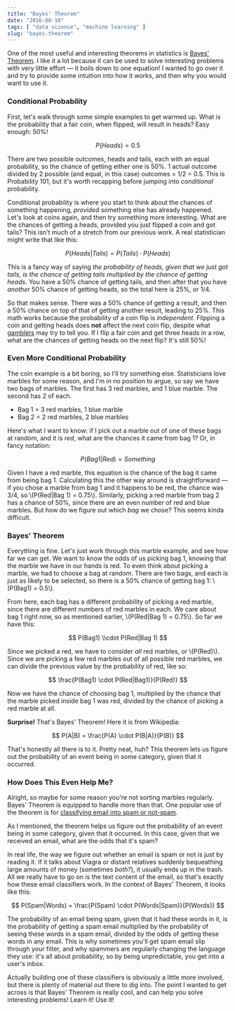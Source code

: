 ```yaml
---
title: "Bayes' Theorem"
date: "2016-08-10"
tags: [ "data science", "machine learning" ]
slug: "bayes-theorem"
---
```


One of the most useful and interesting theorems in statistics is [Bayes' Theorem](https://en.wikipedia.org/wiki/Bayes%27_theorem). I like it a lot because it can be used to solve interesting problems with very little effort — it boils down to one equation! I wanted to go over it and try to provide some intuition into how it works, and then why you would want to use it.

<!--more-->

### Conditional Probability

First, let's walk through some simple examples to get warmed up. What is the probability that a fair coin, when flipped, will result in heads? Easy enough: 50%!

$$
P(Heads) = 0.5
$$

There are two possible outcomes, heads and tails, each with an equal probability, so the chance of getting either one is 50%. 1 actual outcome divided by 2 possible (and equal, in this case) outcomes = 1/2 = 0.5. This is Probability 101, but it's worth recapping before jumping into _conditional_ probability.

Conditional probability is where you start to think about the chances of something happening, _provided_ something else has already happened. Let's look at coins again, and then try something more interesting. What are the chances of getting a heads, provided you just flipped a coin and got tails? This isn't much of a stretch from our previous work. A real statistician might write that like this:

$$
P(Heads|Tails) = P(Tails) \cdot P(Heads)
$$

This is a fancy way of saying _the probability of heads, given that we just got tails, is the chance of getting tails multiplied by the chance of getting heads_. You have a 50% chance of getting tails, and then after that you have _another_ 50% chance of getting heads, so the total here is 25%, or 1/4.

So that makes sense. There was a 50% chance of getting a result, and then a 50% chance on top of that of getting another result, leading to 25%. This math works because the probability of a coin flip is _independent_. Flipping a coin and getting heads does **not** affect the next coin flip, despite what [gamblers](https://en.wikipedia.org/wiki/Gambler%27s_fallacy#Coin_toss) may try to tell you. If I flip a fair coin and get three heads in a row, what are the chances of getting heads on the next flip? It's still 50%!

### Even More Conditional Probability

The coin example is a bit boring, so I'll try something else. Statisticians love marbles for some reason, and I'm in no position to argue, so say we have two bags of marbles. The first has 3 red marbles, and 1 blue marble. The second has 2 of each.

* Bag 1 = 3 red marbles, 1 blue marble
* Bag 2 = 2 red marbles, 2 blue marbles

Here's what I want to know: if I pick out a marble out of one of these bags at random, and it is _red_, what are the chances it came from bag 1? Or, in fancy notation:

$$
P(Bag 1|Red) = Something
$$

Given I have a red marble, this equation is the chance of the bag it came from being bag 1. Calculating this the other way around is straightforward — if you chose a marble from bag 1 and it happens to be red, the chance was 3/4, so \\(P(Red|Bag 1) = 0.75\\). Similarly, picking a red marble from bag 2 has a chance of 50%, since there are an even number of red and blue marbles. But how do we figure out which _bag_ we chose? This seems kinda difficult.

### Bayes' Theorem

Everything is fine. Let's just work through this marble example, and see how far we can get. We want to know the odds of us picking bag 1, knowing that the marble we have in our hands is red. To even think about picking a marble, we had to choose a bag at random. There are two bags, and each is just as likely to be selected, so there is a 50% chance of getting bag 1: \\(P(Bag1) = 0.5\\).

From here, each bag has a different probability of picking a red marble, since there are different numbers of red marbles in each. We care about bag 1 right now, so as mentioned earlier, \\(P(Red|Bag 1) = 0.75\\). So far we have this:

$$
P(Bag1) \\cdot P(Red|Bag 1)
$$

Since we picked a red, we have to consider _all_ red marbles, or \\(P(Red)\\). Since we are picking a few red marbles out of all possible red marbles, we can divide the previous value by the probability of red, like so:

$$
\frac{P(Bag1) \cdot P(Red|Bag1)}{P(Red)}
$$

Now we have the chance of choosing bag 1, multiplied by the chance that the marble picked inside bag 1 was red, divided by the chance of picking a red marble at all.

**Surprise!** That's Bayes' Theorem! Here it is from Wikipedia:

$$
P(A|B) = \frac{P(A) \cdot P(B|A)}{P(B)}
$$

That's honestly all there is to it. Pretty neat, huh? This theorem lets us figure out the probability of an event being in some category, given that it occurred.

### How Does This Even Help Me?

Alright, so maybe for some reason you're not sorting marbles regularly. Bayes' Theorem is equipped to handle more than that. One popular use of the theorem is for [classifying email into spam or not-spam](https://en.wikipedia.org/wiki/Naive_Bayes_spam_filtering).

As I mentioned, the theorem helps us figure out the probability of an event being in some category, given that it occurred. In this case, given that we received an email, what are the odds that it's spam?

In real life, the way we figure out whether an email is spam or not is just by reading it. If it talks about Viagra or distant relatives suddenly bequeathing large amounts of money (sometimes _both?_), it usually ends up in the trash. All we really have to go on is the text content of the email, so that's exactly how these email classifiers work. In the context of Bayes' Theorem, it looks like this:

$$
P(Spam|Words) = \frac{P(Spam) \cdot P(Words|Spam)}{P(Words)}
$$

The probability of an email being spam, given that it had these words in it, is the probability of getting a spam email multiplied by the probability of seeing these words in a spam email, divided by the odds of getting these words in any email. This is why sometimes you'll get spam email slip through your filter, and why spammers are regularly changing the language they use: it's all about probability, so by being unpredictable, you get into a user's inbox.

Actually building one of these classifiers is obviously a little more involved, but there is plenty of material out there to dig into. The point I wanted to get across is that Bayes' Theorem is really cool, and can help you solve interesting problems! Learn it! Use it!
